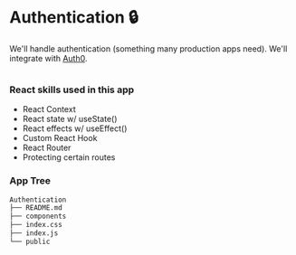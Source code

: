# Authentication 🔒

We'll handle authentication (something many production apps need). We'll integrate with [Auth0](https://auth0.com/).

![]()

### React skills used in this app

- React Context
- React state w/ useState()
- React effects w/ useEffect()
- Custom React Hook
- React Router
- Protecting certain routes

### App Tree

```bash
Authentication
├── README.md
├── components
├── index.css
├── index.js
└── public
```
